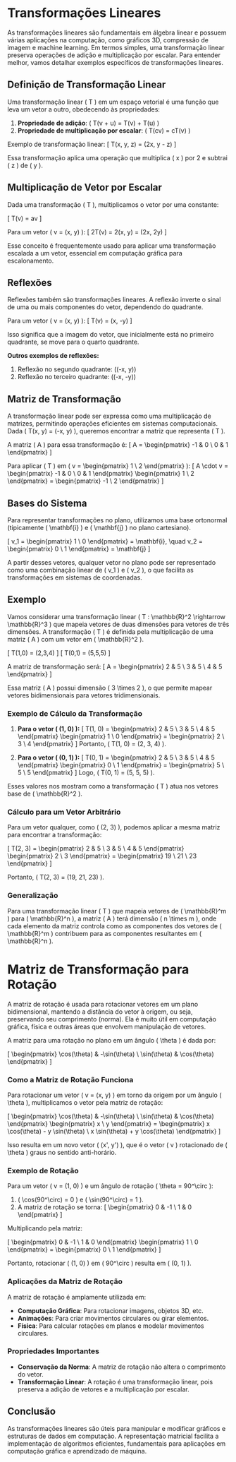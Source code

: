 # Transformações Lineares

As transformações lineares são fundamentais em álgebra linear e possuem várias aplicações na computação, como gráficos 3D, compressão de imagem e machine learning. Em termos simples, uma transformação linear preserva operações de adição e multiplicação por escalar. Para entender melhor, vamos detalhar exemplos específicos de transformações lineares.

## Definição de Transformação Linear

Uma transformação linear \( T \) em um espaço vetorial é uma função que leva um vetor a outro, obedecendo às propriedades:
1. **Propriedade de adição**: \( T(v + u) = T(v) + T(u) \)
2. **Propriedade de multiplicação por escalar**: \( T(cv) = cT(v) \)

Exemplo de transformação linear:
\[
T(x, y, z) = (2x, y - z)
\]

Essa transformação aplica uma operação que multiplica \( x \) por 2 e subtrai \( z \) de \( y \).

## Multiplicação de Vetor por Escalar

Dada uma transformação \( T \), multiplicamos o vetor por uma constante:

\[
T(v) = av
\]

Para um vetor \( v = (x, y) \):
\[
2T(v) = 2(x, y) = (2x, 2y)
\]

Esse conceito é frequentemente usado para aplicar uma transformação escalada a um vetor, essencial em computação gráfica para escalonamento.

## Reflexões

Reflexões também são transformações lineares. A reflexão inverte o sinal de uma ou mais componentes do vetor, dependendo do quadrante.

Para um vetor \( v = (x, y) \):
\[
T(v) = (x, -y)
\]

Isso significa que a imagem do vetor, que inicialmente está no primeiro quadrante, se move para o quarto quadrante.

**Outros exemplos de reflexões:**
1. Reflexão no segundo quadrante: \((-x, y)\)
2. Reflexão no terceiro quadrante: \((-x, -y)\)

## Matriz de Transformação

A transformação linear pode ser expressa como uma multiplicação de matrizes, permitindo operações eficientes em sistemas computacionais. Dada \( T(x, y) = (-x, y) \), queremos encontrar a matriz que representa \( T \).

A matriz \( A \) para essa transformação é:
\[
A = \begin{pmatrix} -1 & 0 \\ 0 & 1 \end{pmatrix}
\]

Para aplicar \( T \) em \( v = \begin{pmatrix} 1 \\ 2 \end{pmatrix} \):
\[
A \cdot v = \begin{pmatrix} -1 & 0 \\ 0 & 1 \end{pmatrix} \begin{pmatrix} 1 \\ 2 \end{pmatrix} = \begin{pmatrix} -1 \\ 2 \end{pmatrix}
\]

## Bases do Sistema

Para representar transformações no plano, utilizamos uma base ortonormal (tipicamente \( \mathbf{i} \) e \( \mathbf{j} \) no plano cartesiano).

\[
v_1 = \begin{pmatrix} 1 \\ 0 \end{pmatrix} = \mathbf{i}, \quad v_2 = \begin{pmatrix} 0 \\ 1 \end{pmatrix} = \mathbf{j}
\]

A partir desses vetores, qualquer vetor no plano pode ser representado como uma combinação linear de \( v_1 \) e \( v_2 \), o que facilita as transformações em sistemas de coordenadas.

## Exemplo

Vamos considerar uma transformação linear \( T : \mathbb{R}^2 \rightarrow \mathbb{R}^3 \) que mapeia vetores de duas dimensões para vetores de três dimensões. A transformação \( T \) é definida pela multiplicação de uma matriz \( A \) com um vetor em \( \mathbb{R}^2 \).

\[
T(1,0) = (2,3,4)
\]
\[
T(0,1) = (5,5,5)
\]

A matriz de transformação será:
\[
A = \begin{pmatrix} 2 & 5 \\ 3 & 5 \\ 4 & 5 \end{pmatrix}
\]

Essa matriz \( A \) possui dimensão \( 3 \times 2 \), o que permite mapear vetores bidimensionais para vetores tridimensionais.

### Exemplo de Cálculo da Transformação

1. **Para o vetor \( (1, 0) \):**
   \[
   T(1, 0) = \begin{pmatrix} 2 & 5 \\ 3 & 5 \\ 4 & 5 \end{pmatrix} \begin{pmatrix} 1 \\ 0 \end{pmatrix} = \begin{pmatrix} 2 \\ 3 \\ 4 \end{pmatrix}
   \]
   Portanto, \( T(1, 0) = (2, 3, 4) \).

2. **Para o vetor \( (0, 1) \):**
   \[
   T(0, 1) = \begin{pmatrix} 2 & 5 \\ 3 & 5 \\ 4 & 5 \end{pmatrix} \begin{pmatrix} 0 \\ 1 \end{pmatrix} = \begin{pmatrix} 5 \\ 5 \\ 5 \end{pmatrix}
   \]
   Logo, \( T(0, 1) = (5, 5, 5) \).

Esses valores nos mostram como a transformação \( T \) atua nos vetores base de \( \mathbb{R}^2 \).

### Cálculo para um Vetor Arbitrário

Para um vetor qualquer, como \( (2, 3) \), podemos aplicar a mesma matriz para encontrar a transformação:

\[
T(2, 3) = \begin{pmatrix} 2 & 5 \\ 3 & 5 \\ 4 & 5 \end{pmatrix} \begin{pmatrix} 2 \\ 3 \end{pmatrix} = \begin{pmatrix} 19 \\ 21 \\ 23 \end{pmatrix}
\]

Portanto, \( T(2, 3) = (19, 21, 23) \).

### Generalização

Para uma transformação linear \( T \) que mapeia vetores de \( \mathbb{R}^m \) para \( \mathbb{R}^n \), a matriz \( A \) terá dimensão \( n \times m \), onde cada elemento da matriz controla como as componentes dos vetores de \( \mathbb{R}^m \) contribuem para as componentes resultantes em \( \mathbb{R}^n \).

# Matriz de Transformação para Rotação

A matriz de rotação é usada para rotacionar vetores em um plano bidimensional, mantendo a distância do vetor à origem, ou seja, preservando seu comprimento (norma). Ela é muito útil em computação gráfica, física e outras áreas que envolvem manipulação de vetores.

A matriz para uma rotação no plano em um ângulo \( \theta \) é dada por:

\[
\begin{pmatrix} \cos(\theta) & -\sin(\theta) \\ \sin(\theta) & \cos(\theta) \end{pmatrix}
\]

### Como a Matriz de Rotação Funciona

Para rotacionar um vetor \( v = (x, y) \) em torno da origem por um ângulo \( \theta \), multiplicamos o vetor pela matriz de rotação:

\[
\begin{pmatrix} \cos(\theta) & -\sin(\theta) \\ \sin(\theta) & \cos(\theta) \end{pmatrix} \begin{pmatrix} x \\ y \end{pmatrix} = \begin{pmatrix} x \cos(\theta) - y \sin(\theta) \\ x \sin(\theta) + y \cos(\theta) \end{pmatrix}
\]

Isso resulta em um novo vetor \( (x', y') \), que é o vetor \( v \) rotacionado de \( \theta \) graus no sentido anti-horário.

### Exemplo de Rotação

Para um vetor \( v = (1, 0) \) e um ângulo de rotação \( \theta = 90^\circ \):

1. \( \cos(90^\circ) = 0 \) e \( \sin(90^\circ) = 1 \).
2. A matriz de rotação se torna:
   \[
   \begin{pmatrix} 0 & -1 \\ 1 & 0 \end{pmatrix}
   \]

Multiplicando pela matriz:

\[
\begin{pmatrix} 0 & -1 \\ 1 & 0 \end{pmatrix} \begin{pmatrix} 1 \\ 0 \end{pmatrix} = \begin{pmatrix} 0 \\ 1 \end{pmatrix}
\]

Portanto, rotacionar \( (1, 0) \) em \( 90^\circ \) resulta em \( (0, 1) \).

### Aplicações da Matriz de Rotação

A matriz de rotação é amplamente utilizada em:
- **Computação Gráfica**: Para rotacionar imagens, objetos 3D, etc.
- **Animações**: Para criar movimentos circulares ou girar elementos.
- **Física**: Para calcular rotações em planos e modelar movimentos circulares.

### Propriedades Importantes

- **Conservação da Norma**: A matriz de rotação não altera o comprimento do vetor.
- **Transformação Linear**: A rotação é uma transformação linear, pois preserva a adição de vetores e a multiplicação por escalar.

## Conclusão

As transformações lineares são úteis para manipular e modificar gráficos e estruturas de dados em computação. A representação matricial facilita a implementação de algoritmos eficientes, fundamentais para aplicações em computação gráfica e aprendizado de máquina. 